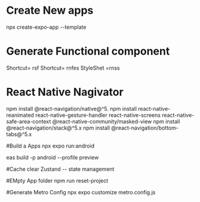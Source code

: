 # Create New apps 
npx create-expo-app --template
# Generate Functional component
Shortcut= rsf
Shortcut= rnfes
StyleShet =rnss
# React Native Nagivator
npm install @react-navigation/native@^5.
npm install react-native-reanimated react-native-gesture-handler react-native-screens react-native-safe-area-context @react-native-community/masked-view
npm install @react-navigation/stack@^5.x
npm install @react-navigation/bottom-tabs@^5.x

#Build a Apps
npx expo run:android

eas build -p android --profile preview

#Cache clear
Zustand -- state management

#EMpty App folder 
npm run reset-project

#Generate Metro Config
npx expo customize metro.config.js